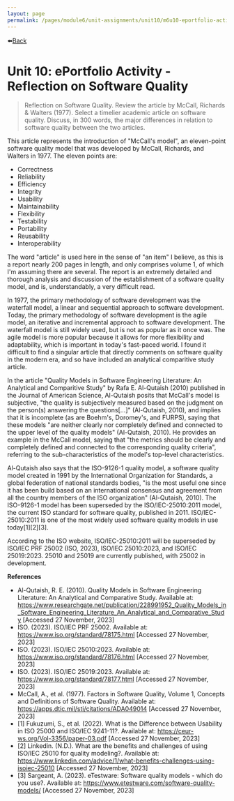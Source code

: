 ```yaml
---
layout: page
permalink: /pages/module6/unit-assignments/unit10/m6u10-eportfolio-activity.html
---
```


⬅️[Back](/pages/module6/unit-assignments/unit10/m6u10.html)

# Unit 10: ePortfolio Activity - Reflection on Software Quality

> Reflection on Software Quality. Review the article by McCall, Richards & Walters (1977).  Select a timelier academic article on software quality. Discuss, in 300 words, the major differences in relation to software quality between the two articles.

This article represents the introduction of "McCall's model", an eleven-point software quality model that was developed by McCall, Richards, and Walters in 1977. The eleven points are:
- Correctness
- Reliability
- Efficiency
- Integrity
- Usability
- Maintainability
- Flexibility
- Testability
- Portability
- Reusability
- Interoperability

The word "article" is used here in the sense of "an item" I believe, as this is a report nearly 200 pages in length, and only comprises volume 1, of which I'm assuming there are several. The report is an extremely detailed and thorough analysis and discussion of the establishment of a software quality model, and is, understandably, a very difficult read.

In 1977, the primary methodology of software development was the waterfall model, a linear and sequential approach to software development. Today, the primary methodology of software development is the agile model, an iterative and incremental approach to software development. The waterfall model is still widely used, but is not as popular as it once was. The agile model is more popular because it allows for more flexibility and adaptability, which is important in today's fast-paced world. I found it difficult to find a singular article that directly comments on software quality in the modern era, and so have included an analytical comparitive study article.

In the article "Quality Models in Software Engineering Literature: An Analytical and Comparitive Study" by Rafa E. Al-Qutaish (2010) published in the Journal of American Science, Al-Qutaish posits that McCall's model is subjective, "the quality is subjectively measured based on the judgment on the person(s) answering the questions[...]" (Al-Qutaish, 2010), and implies that it is incomplete (as are Boehm's, Doromey's, and FURPS), saying that these models "are neither clearly nor completely defined and connected to the upper level of the quality models" (Al-Qutaish, 2010). He provides an example in the McCall model, saying that "the metrics should be clearly and completely defined and connected to the corresponding quality criteria", referring to the sub-characteristics of the model's top-level characteristics.

Al-Qutaish also says that the ISO-9126-1 quality model, a software quality model created in 1991 by the International Organization for Standards, a global federation of national standards bodies, "is the most useful one since it has been build based on an international consensus and agreement from all the country members of the ISO organization" (Al-Qutaish, 2010). The ISO-9126-1 model has been superseded by the ISO/IEC-25010:2011 model, the current ISO standard for software quality, published in 2011. ISO/IEC-25010:2011 is one of the most widely used software quality models in use today[1][2][3].

According to the ISO website, ISO/IEC-25010:2011 will be superseded by ISO/IEC PRF 25002 (ISO, 2023), ISO/IEC 25010:2023, and ISO/IEC 25019:2023. 25010 and 25019 are currently published, with 25002 in development.



**References**
- Al-Qutaish, R. E. (2010). Quality Models in Software Engineering Literature: An Analytical and Comparative Study. Available at: https://www.researchgate.net/publication/228991952_Quality_Models_in_Software_Engineering_Literature_An_Analytical_and_Comparative_Study [Accessed 27 November, 2023]
- ISO. (2023). ISO/IEC PRF 25002. Available at: https://www.iso.org/standard/78175.html [Accessed 27 November, 2023]
- ISO. (2023). ISO/IEC 25010:2023. Available at: https://www.iso.org/standard/78176.html [Accessed 27 November, 2023]
- ISO. (2023). ISO/IEC 25019:2023. Available at: https://www.iso.org/standard/78177.html [Accessed 27 November, 2023]
- McCall, A., et al. (1977). Factors in Software Quality, Volume 1, Concepts and Definitions of Software Quality. Available at: https://apps.dtic.mil/sti/citations/ADA049014 [Accessed 27 November, 2023]
- [1] Fukuzumi, S., et al. (2022). What is the Difference between Usability in ISO 25000 and ISO/IEC 9241-11?. Available at: https://ceur-ws.org/Vol-3356/paper-03.pdf [Accessed 27 November, 2023]
- [2] Linkedin. (N.D.). What are the benefits and challenges of using ISO/IEC 25010 for quality modeling?. Available at: https://www.linkedin.com/advice/1/what-benefits-challenges-using-isoiec-25010 [Accessed 27 November, 2023]
- [3] Sargeant, A. (2023). eTestware: Software quality models - which do you use?. Available at: https://www.etestware.com/software-quality-models/ [Accessed 27 November, 2023]
